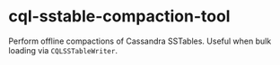 # cql-sstable-compaction-tool

Perform offline compactions of Cassandra SSTables. Useful when bulk loading via `CQLSSTableWriter`.
